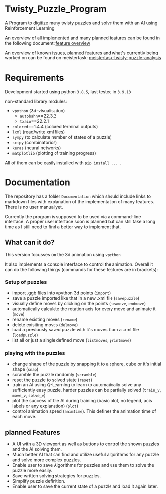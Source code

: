 # Twisty_Puzzle_Program
A Program to digitize many twisty puzzles and solve them with an AI using Reinforcement Learning.


An overview of all implemented and many planned features can be found in the following document:
[feature overview](https://docs.google.com/spreadsheets/d/1wllITKTaytmOBHMQu9dV0tIj7YtT3UqvB0RRak2qMqk/edit?usp=sharing)

An overview of known issues, planned features and what's currently being worked on can be found on meistertask: [meistertask-twisty-puzzle-analysis](https://www.meistertask.com/app/project/yy5iFYIE/twisty-puzzle-analysis)

# Requirements
Development started using python `3.8.5`, last tested in `3.9.13`

non-standard library modules:
- `vpython` (3d-visualisation)
  - `autobahn`==22.3.2
  - `txaio`==22.2.1
- `colored`==1.4.4 (colored terminal outputs)
- `lxml` (read/write xml files)
- `sympy` (to calculate number of states of a puzzle)
- `scipy` (combinatorics)
- `keras` (neural networks)
- `matplotlib` (plotting of training progress)

All of them can be easily installed with `pip install ... `.

# Documentation
The repository has a folder `Documentation` which should include links to markdown files with explanation of the implementation of many features. There is no user manual yet.

Currently the program is supposed to be used via a command-line interface. A proper user interface soon is planned but can still take a long time as I still need to find a better way to implement that.


## What can it do?
This version focusses on the 3d animation using `vpython`

It also implements a console interface to control the animation. Overall it can do the following things (commands for these features are in brackets):

### Setup of puzzles
 - import .ggb files into vpython 3d points (`import`)
 - save a puzzle imported like that in a new .xml file (`savepuzzle`)
 - visually define moves by clicking on the points (`newmove`, `endmove`)
 - automatically calculate the rotation axis for every move and animate it (`move`)
 - rename existing moves (`rename`)
 - delete exisiting moves (`delmove`)
 - load a previously saved puzzle with it's moves from a .xml file (`loadpuzzle`)
 - list all or just a single defined move (`listmoves`, `printmove`)

### playing with the puzzles
- change shape of the puzzle by snapping it to a sphere, cube or it's initial shape (`snap`)
- scramble the puzzle randomly (`scramble`)
- reset the puzzle to solved state (`reset`)
- train an AI using Q-Learning to learn to automatically solve any sufficiently easy puzzle. harder puzzles can be partially solved (`train_v`, `move_v`, `solve_v`)
- plot the success of the AI during training (basic plot, no legend, acis labels or any explanation) (`plot`)
- control animation speed (`animtime`). This defines the animation time of each move.

## planned Features
- A UI with a 3D viewport as well as buttons to control the shown puzzles and the AI solving them.
- Much better AI that can find and utilize useful algorithms for any puzzle and solve more complex puzzles.
- Enable user to save Algorithms for puzzles and use them to solve the puzzle more easily.
- Save written solving strategies for puzzles.
- Simplify puzzle definition.
- Enable user to save the current state of a puzzle and load it again later.
